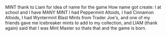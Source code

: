 MINT
thank to Liam for idea of name for the game
How name got create:
I at school and I have MANY MINT
I had Peppermint Altoids, I had Cinnamon Altoids, I had Wyntermint Blast Mints from Trader Joe's, and one of my friends gave me
Icebreaker mints to add to my collection, and LIAM (thank again) said that I was Mint Master so thats that and the game is born.
